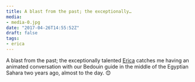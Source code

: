 ```yaml
---
title: A blast from the past; the exceptionally…
media:
- media-0.jpg
date: "2017-04-26T14:55:52Z"
draft: false
tags:
- erica
---
```

A blast from the past; the exceptionally talented [Erica](/tags/erica) catches me having an animated conversation with our Bedouin guide in the middle of the Egyptian Sahara two years ago, almost to the day. 😊
